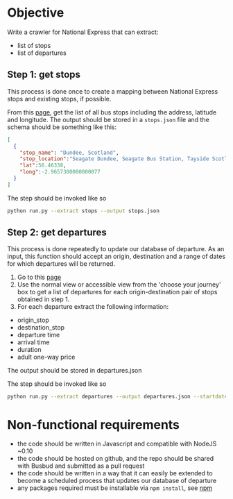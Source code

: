 # Objective

Write a crawler for National Express that can extract:
* list of stops
* list of departures

## Step 1: get stops

This process is done once to create a mapping between National Express stops and existing stops, if possible.

From this [page](http://coach.nationalexpress.com/nxbooking/stop-finder), get the list of all bus stops including the
address, latitude and longitude.  The output should be stored in a `stops.json` file and the schema should be something
like this:

```json
[
  {
    "stop_name": "Dundee, Scotland",
    "stop_location":"Seagate Dundee, Seagate Bus Station, Tayside Scotland",
    "lat":56.46338,
    "long":-2.9657300000000077
  }
]
```

The step should be invoked like so

```sh
python run.py --extract stops --output stops.json
```

## Step 2: get departures

This process is done repeatedly to update our database of departure.  As an input, this function should accept an origin,
 destination and a range of dates for which departures will be returned.

1. Go to this [page](http://www.nationalexpress.com/)
1. Use the normal view or accessible view from the 'choose your journey' box to get a list of departures for each
origin-destination pair of stops obtained in step 1.
1. For each departure extract the following information:

* origin_stop
* destination_stop
* departure time
* arrival time
* duration
* adult one-way price

The output should be stored in departures.json

The step should be invoked like so

```sh
python run.py --extract departures --output departures.json --startdate 2013-11-13 --enddate 2013-11-20
```


# Non-functional requirements

* the code should be written in Javascript and compatible with NodeJS ~0.10
* the code should be hosted on github, and the repo should be shared with Busbud and submitted as a pull request
* the code should be written in a way that it can easily be extended to become a scheduled process that updates our
database of departure
* any packages required must be installable via `npm install`, see [npm](https://npmjs.org/)
